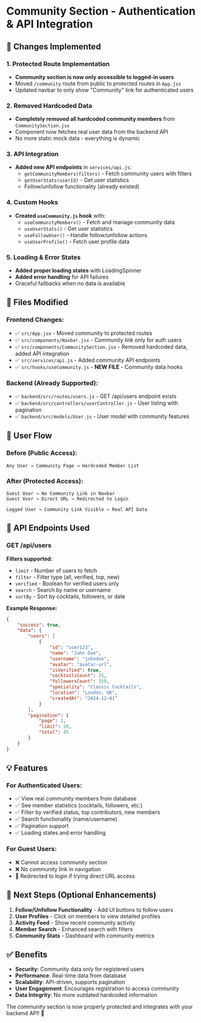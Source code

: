 # Community Section - Authentication & API Integration

## 🔐 Changes Implemented

### 1. **Protected Route Implementation**

-   **Community section is now only accessible to logged-in users**
-   Moved `/community` route from public to protected routes in `App.jsx`
-   Updated navbar to only show "Community" link for authenticated users

### 2. **Removed Hardcoded Data**

-   **Completely removed all hardcoded community members** from
    `CommunitySection.jsx`
-   Component now fetches real user data from the backend API
-   No more static mock data - everything is dynamic

### 3. **API Integration**

-   **Added new API endpoints** in `services/api.js`:
    -   `getCommunityMembers(filters)` - Fetch community users with filters
    -   `getUserStats(userId)` - Get user statistics
    -   Follow/unfollow functionality (already existed)

### 4. **Custom Hooks**

-   **Created `useCommunity.js` hook** with:
    -   `useCommunityMembers()` - Fetch and manage community data
    -   `useUserStats()` - Get user statistics
    -   `useFollowUser()` - Handle follow/unfollow actions
    -   `useUserProfile()` - Fetch user profile data

### 5. **Loading & Error States**

-   **Added proper loading states** with LoadingSpinner
-   **Added error handling** for API failures
-   Graceful fallbacks when no data is available

## 📁 Files Modified

### Frontend Changes:

-   ✅ `src/App.jsx` - Moved community to protected routes
-   ✅ `src/components/Navbar.jsx` - Community link only for auth users
-   ✅ `src/components/CommunitySection.jsx` - Removed hardcoded data, added API
    integration
-   ✅ `src/services/api.js` - Added community API endpoints
-   ✅ `src/hooks/useCommunity.js` - **NEW FILE** - Community data hooks

### Backend (Already Supported):

-   ✅ `backend/src/routes/users.js` - GET /api/users endpoint exists
-   ✅ `backend/src/controllers/userController.js` - User listing with
    pagination
-   ✅ `backend/src/models/User.js` - User model with community features

## 🔄 User Flow

### **Before (Public Access):**

```
Any User → Community Page → Hardcoded Member List
```

### **After (Protected Access):**

```
Guest User → No Community Link in Navbar
Guest User → Direct URL → Redirected to Login

Logged User → Community Link Visible → Real API Data
```

## 🚀 API Endpoints Used

### **GET /api/users**

**Filters supported:**

-   `limit` - Number of users to fetch
-   `filter` - Filter type (all, verified, top, new)
-   `verified` - Boolean for verified users only
-   `search` - Search by name or username
-   `sortBy` - Sort by cocktails, followers, or date

**Example Response:**

```json
{
	"success": true,
	"data": {
		"users": [
			{
				"id": "user123",
				"name": "John Doe",
				"username": "johndoe",
				"avatar": "avatar-url",
				"isVerified": true,
				"cocktailsCount": 25,
				"followersCount": 150,
				"speciality": "Classic Cocktails",
				"location": "London, UK",
				"createdAt": "2024-12-01"
			}
		],
		"pagination": {
			"page": 1,
			"limit": 20,
			"total": 45
		}
	}
}
```

## 💡 Features

### **For Authenticated Users:**

-   ✅ View real community members from database
-   ✅ See member statistics (cocktails, followers, etc.)
-   ✅ Filter by verified status, top contributors, new members
-   ✅ Search functionality (name/username)
-   ✅ Pagination support
-   ✅ Loading states and error handling

### **For Guest Users:**

-   ❌ Cannot access community section
-   ❌ No community link in navigation
-   🔀 Redirected to login if trying direct URL access

## 🔧 Next Steps (Optional Enhancements)

1. **Follow/Unfollow Functionality** - Add UI buttons to follow users
2. **User Profiles** - Click on members to view detailed profiles
3. **Activity Feed** - Show recent community activity
4. **Member Search** - Enhanced search with filters
5. **Community Stats** - Dashboard with community metrics

## ✅ Benefits

-   **Security**: Community data only for registered users
-   **Performance**: Real-time data from database
-   **Scalability**: API-driven, supports pagination
-   **User Engagement**: Encourages registration to access community
-   **Data Integrity**: No more outdated hardcoded information

The community section is now properly protected and integrates with your backend
API! 🎉
